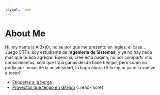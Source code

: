 ```yaml
---
layout: home
---
```

# About Me

Hi, my name is Al3xt0r, no se por que me presento en ingles, el caso... Juego CTFs, soy estudiante de **Ingenieria de Sistemas**, y ya no hay nada mas que pueda agregar.
Bueno si, cree esta pagina, no por compartir mis conocimientos, solo que traia ganas desde hace tiempo, pero como no podia por temas de la universidad, lo hago ahora (A lo mejor ya ni la vuelvo a tocar).

- [Etiquetas a la berga](/tags)
- [Proyectos que tengo en GitHub](https://youtu.be/dQw4w9WgXcQ?t=1)
{:.read-more}

